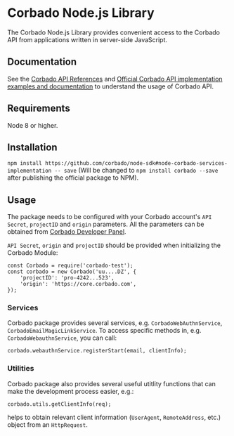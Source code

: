 # Corbado Node.js Library 

The Corbado Node.js Library provides convenient access to the Corbado API from applications written in server-side JavaScript.

## Documentation 

See the [Corbado API References](https://api.corbado.com/docs/api/) and [Official Corbado API implementation examples and documentation](https://corbado.gitbook.io/api-docs/overview/welcome) to understand the usage of Corbado API. 

## Requirements 

Node 8 or higher. 

## Installation 

```npm install https://github.com/corbado/node-sdk#node-corbado-services-implementation -- save``` (Will be changed to ```npm install corbado --save```   after publishing the official package to NPM).

## Usage 

The package needs to be configured with your Corbado account's ```API Secret```, ```projectID``` and ```origin``` parameters. All the parameters can be obtained from [Corbado Developer Panel](https://app.corbado.com). 

```API Secret```, ```origin``` and ```projectID``` should be provided when initializing the Corbado Module: 

```
const Corbado = require('corbado-test');
const corbado = new Corbado('uu....DZ', {
    'projectID': 'pro-4242...523',
    'origin': 'https://core.corbado.com',
});

```

### Services 

Corbado package provides several services, e.g. ```CorbadoWebAuthnService```, ```CorbadoEmailMagicLinkService```.
To access specific methods in, e.g. ```CorbadoWebauthnService```, you can call: 

```
corbado.webauthnService.registerStart(email, clientInfo);
```

### Utilities

Corbado package also provides several useful utitlity functions that can make the development process easier, e.g.:
```
corbado.utils.getClientInfo(req);
```
helps to obtain relevant client information (```UserAgent```, ```RemoteAddress```, etc.) object from an ```HttpRequest```.
